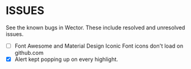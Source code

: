 **ISSUES**
===================

See the known bugs in Wector. These include resolved and unresolved issues.

- [ ] Font Awesome and Material Design Iconic Font icons don't load on github.com
- [x] Alert kept popping up on every highlight.
